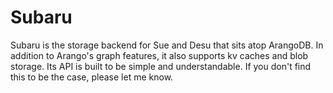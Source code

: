# Subaru

Subaru is the storage backend for Sue and Desu that sits atop ArangoDB. In addition to Arango's graph features, it also supports kv caches and blob storage. Its API is built to be simple and understandable. If you don't find this to be the case, please let me know.